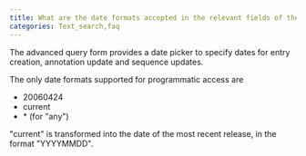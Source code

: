 ```yaml
---
title: What are the date formats accepted in the relevant fields of the query builder (e.g. UniProtKB entry creation or modification dates)?
categories: Text_search,faq
---
```


The advanced query form provides a date picker to specify dates for entry creation, annotation update and sequence updates.

The only date formats supported for programmatic access are

-   20060424
-   current
-   \* (for "any")

"current" is transformed into the date of the most recent release, in the format "YYYYMMDD".
